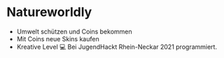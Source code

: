 # Natureworldly
- Umwelt schützen und Coins bekommen
- Mit Coins neue Skins kaufen
- Kreative Level
💻 Bei JugendHackt Rhein-Neckar 2021 programmiert.
